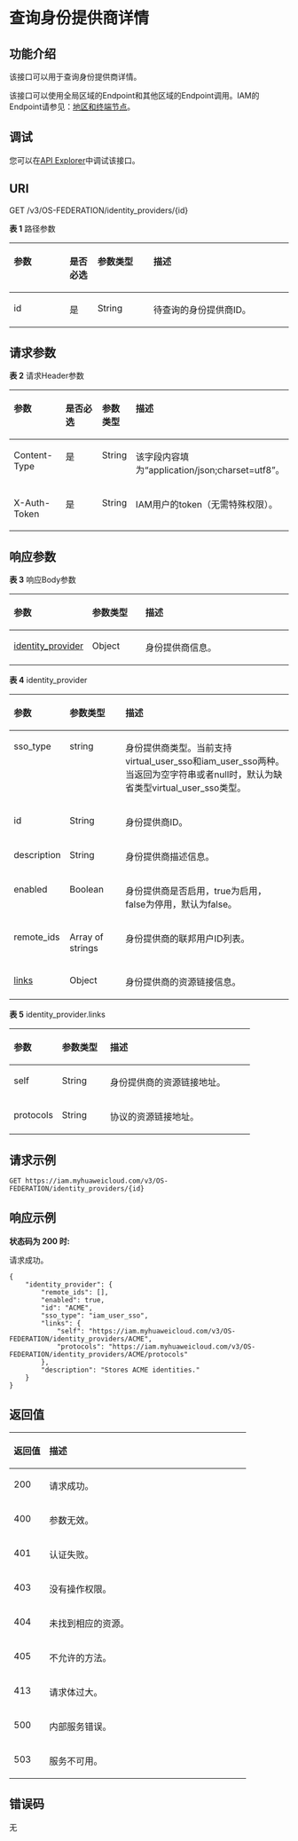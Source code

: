 # 查询身份提供商详情<a name="iam_13_0203"></a>

## 功能介绍<a name="zh-cn_topic_0224276889_section95341846154511"></a>

该接口可以用于查询身份提供商详情。

该接口可以使用全局区域的Endpoint和其他区域的Endpoint调用。IAM的Endpoint请参见：[地区和终端节点](https://developer.huaweicloud.com/endpoint?IAM)。

## 调试<a name="section49251521488"></a>

您可以在[API Explorer](https://apiexplorer.developer.huaweicloud.com/apiexplorer/doc?product=IAM&api=KeystoneShowIdentityProvider)中调试该接口。

## URI<a name="zh-cn_topic_0224276889_section153594618454"></a>

GET /v3/OS-FEDERATION/identity\_providers/\{id\}

**表 1**  路径参数

<a name="zh-cn_topic_0224276889_table14537154604520"></a>
<table><thead align="left"><tr id="zh-cn_topic_0224276889_row353654610452"><th class="cellrowborder" valign="top" width="20%" id="mcps1.2.5.1.1"><p id="zh-cn_topic_0224276889_p14537946124520"><a name="zh-cn_topic_0224276889_p14537946124520"></a><a name="zh-cn_topic_0224276889_p14537946124520"></a>参数</p>
</th>
<th class="cellrowborder" valign="top" width="10%" id="mcps1.2.5.1.2"><p id="zh-cn_topic_0224276889_p353824674514"><a name="zh-cn_topic_0224276889_p353824674514"></a><a name="zh-cn_topic_0224276889_p353824674514"></a>是否必选</p>
</th>
<th class="cellrowborder" valign="top" width="20%" id="mcps1.2.5.1.3"><p id="zh-cn_topic_0224276889_p9538124634511"><a name="zh-cn_topic_0224276889_p9538124634511"></a><a name="zh-cn_topic_0224276889_p9538124634511"></a>参数类型</p>
</th>
<th class="cellrowborder" valign="top" width="50%" id="mcps1.2.5.1.4"><p id="zh-cn_topic_0224276889_p85381346104512"><a name="zh-cn_topic_0224276889_p85381346104512"></a><a name="zh-cn_topic_0224276889_p85381346104512"></a>描述</p>
</th>
</tr>
</thead>
<tbody><tr id="zh-cn_topic_0224276889_row75361646134512"><td class="cellrowborder" valign="top" width="20%" headers="mcps1.2.5.1.1 "><p id="zh-cn_topic_0224276889_p13539154684514"><a name="zh-cn_topic_0224276889_p13539154684514"></a><a name="zh-cn_topic_0224276889_p13539154684514"></a>id</p>
</td>
<td class="cellrowborder" valign="top" width="10%" headers="mcps1.2.5.1.2 "><p id="zh-cn_topic_0224276889_p105396469458"><a name="zh-cn_topic_0224276889_p105396469458"></a><a name="zh-cn_topic_0224276889_p105396469458"></a>是</p>
</td>
<td class="cellrowborder" valign="top" width="20%" headers="mcps1.2.5.1.3 "><p id="zh-cn_topic_0224276889_p125391446174512"><a name="zh-cn_topic_0224276889_p125391446174512"></a><a name="zh-cn_topic_0224276889_p125391446174512"></a>String</p>
</td>
<td class="cellrowborder" valign="top" width="50%" headers="mcps1.2.5.1.4 "><p id="zh-cn_topic_0224276889_p954020467450"><a name="zh-cn_topic_0224276889_p954020467450"></a><a name="zh-cn_topic_0224276889_p954020467450"></a>待查询的身份提供商ID。</p>
</td>
</tr>
</tbody>
</table>

## 请求参数<a name="zh-cn_topic_0224276889_section19540114664514"></a>

**表 2**  请求Header参数

<a name="zh-cn_topic_0224276889_HeaderParameter"></a>
<table><thead align="left"><tr id="zh-cn_topic_0224276889_row654134654517"><th class="cellrowborder" valign="top" width="20%" id="mcps1.2.5.1.1"><p id="zh-cn_topic_0224276889_p8543104613456"><a name="zh-cn_topic_0224276889_p8543104613456"></a><a name="zh-cn_topic_0224276889_p8543104613456"></a>参数</p>
</th>
<th class="cellrowborder" valign="top" width="20%" id="mcps1.2.5.1.2"><p id="zh-cn_topic_0224276889_p1154318463455"><a name="zh-cn_topic_0224276889_p1154318463455"></a><a name="zh-cn_topic_0224276889_p1154318463455"></a>是否必选</p>
</th>
<th class="cellrowborder" valign="top" width="10%" id="mcps1.2.5.1.3"><p id="zh-cn_topic_0224276889_p125441746184516"><a name="zh-cn_topic_0224276889_p125441746184516"></a><a name="zh-cn_topic_0224276889_p125441746184516"></a>参数类型</p>
</th>
<th class="cellrowborder" valign="top" width="50%" id="mcps1.2.5.1.4"><p id="zh-cn_topic_0224276889_p1454474619453"><a name="zh-cn_topic_0224276889_p1454474619453"></a><a name="zh-cn_topic_0224276889_p1454474619453"></a>描述</p>
</th>
</tr>
</thead>
<tbody><tr id="zh-cn_topic_0224276889_row20541546124519"><td class="cellrowborder" valign="top" width="20%" headers="mcps1.2.5.1.1 "><p id="zh-cn_topic_0224276889_p954414465455"><a name="zh-cn_topic_0224276889_p954414465455"></a><a name="zh-cn_topic_0224276889_p954414465455"></a>Content-Type</p>
</td>
<td class="cellrowborder" valign="top" width="20%" headers="mcps1.2.5.1.2 "><p id="zh-cn_topic_0224276889_p35447460455"><a name="zh-cn_topic_0224276889_p35447460455"></a><a name="zh-cn_topic_0224276889_p35447460455"></a>是</p>
</td>
<td class="cellrowborder" valign="top" width="10%" headers="mcps1.2.5.1.3 "><p id="zh-cn_topic_0224276889_p8544114684516"><a name="zh-cn_topic_0224276889_p8544114684516"></a><a name="zh-cn_topic_0224276889_p8544114684516"></a>String</p>
</td>
<td class="cellrowborder" valign="top" width="50%" headers="mcps1.2.5.1.4 "><p id="zh-cn_topic_0224276889_p1054516464457"><a name="zh-cn_topic_0224276889_p1054516464457"></a><a name="zh-cn_topic_0224276889_p1054516464457"></a>该字段内容填为“application/json;charset=utf8”。</p>
</td>
</tr>
<tr id="zh-cn_topic_0224276889_row15542946204516"><td class="cellrowborder" valign="top" width="20%" headers="mcps1.2.5.1.1 "><p id="zh-cn_topic_0224276889_p75451546184511"><a name="zh-cn_topic_0224276889_p75451546184511"></a><a name="zh-cn_topic_0224276889_p75451546184511"></a>X-Auth-Token</p>
</td>
<td class="cellrowborder" valign="top" width="20%" headers="mcps1.2.5.1.2 "><p id="zh-cn_topic_0224276889_p6545124634513"><a name="zh-cn_topic_0224276889_p6545124634513"></a><a name="zh-cn_topic_0224276889_p6545124634513"></a>是</p>
</td>
<td class="cellrowborder" valign="top" width="10%" headers="mcps1.2.5.1.3 "><p id="zh-cn_topic_0224276889_p454534654519"><a name="zh-cn_topic_0224276889_p454534654519"></a><a name="zh-cn_topic_0224276889_p454534654519"></a>String</p>
</td>
<td class="cellrowborder" valign="top" width="50%" headers="mcps1.2.5.1.4 "><p id="zh-cn_topic_0224276889_p354684624519"><a name="zh-cn_topic_0224276889_p354684624519"></a><a name="zh-cn_topic_0224276889_p354684624519"></a>IAM用户的token（无需特殊权限）。</p>
</td>
</tr>
</tbody>
</table>

## 响应参数<a name="zh-cn_topic_0224276889_section175465465452"></a>

**表 3**  响应Body参数

<a name="zh-cn_topic_0224276889_responseParameter"></a>
<table><thead align="left"><tr id="zh-cn_topic_0224276889_row1854754624512"><th class="cellrowborder" valign="top" width="20%" id="mcps1.2.4.1.1"><p id="zh-cn_topic_0224276889_p1854820469451"><a name="zh-cn_topic_0224276889_p1854820469451"></a><a name="zh-cn_topic_0224276889_p1854820469451"></a>参数</p>
</th>
<th class="cellrowborder" valign="top" width="20%" id="mcps1.2.4.1.2"><p id="zh-cn_topic_0224276889_p1554814462455"><a name="zh-cn_topic_0224276889_p1554814462455"></a><a name="zh-cn_topic_0224276889_p1554814462455"></a>参数类型</p>
</th>
<th class="cellrowborder" valign="top" width="60%" id="mcps1.2.4.1.3"><p id="zh-cn_topic_0224276889_p954824654513"><a name="zh-cn_topic_0224276889_p954824654513"></a><a name="zh-cn_topic_0224276889_p954824654513"></a>描述</p>
</th>
</tr>
</thead>
<tbody><tr id="zh-cn_topic_0224276889_row5547446204513"><td class="cellrowborder" valign="top" width="20%" headers="mcps1.2.4.1.1 "><p id="zh-cn_topic_0224276889_p195497463454"><a name="zh-cn_topic_0224276889_p195497463454"></a><a name="zh-cn_topic_0224276889_p195497463454"></a><a href="#zh-cn_topic_0224276889_response_Rs1321IdentityprovidersArritem">identity_provider</a></p>
</td>
<td class="cellrowborder" valign="top" width="20%" headers="mcps1.2.4.1.2 "><p id="zh-cn_topic_0224276889_p17549546124519"><a name="zh-cn_topic_0224276889_p17549546124519"></a><a name="zh-cn_topic_0224276889_p17549546124519"></a>Object</p>
</td>
<td class="cellrowborder" valign="top" width="60%" headers="mcps1.2.4.1.3 "><p id="zh-cn_topic_0224276889_p165491446134519"><a name="zh-cn_topic_0224276889_p165491446134519"></a><a name="zh-cn_topic_0224276889_p165491446134519"></a>身份提供商信息。</p>
</td>
</tr>
</tbody>
</table>

**表 4**  identity\_provider

<a name="zh-cn_topic_0224276889_response_Rs1321IdentityprovidersArritem"></a>
<table><thead align="left"><tr id="zh-cn_topic_0224276889_row13551194674518"><th class="cellrowborder" valign="top" width="20%" id="mcps1.2.4.1.1"><p id="zh-cn_topic_0224276889_p1855212466451"><a name="zh-cn_topic_0224276889_p1855212466451"></a><a name="zh-cn_topic_0224276889_p1855212466451"></a>参数</p>
</th>
<th class="cellrowborder" valign="top" width="20%" id="mcps1.2.4.1.2"><p id="zh-cn_topic_0224276889_p1855317461453"><a name="zh-cn_topic_0224276889_p1855317461453"></a><a name="zh-cn_topic_0224276889_p1855317461453"></a>参数类型</p>
</th>
<th class="cellrowborder" valign="top" width="60%" id="mcps1.2.4.1.3"><p id="zh-cn_topic_0224276889_p18554144624513"><a name="zh-cn_topic_0224276889_p18554144624513"></a><a name="zh-cn_topic_0224276889_p18554144624513"></a>描述</p>
</th>
</tr>
</thead>
<tbody><tr id="row3870132104120"><td class="cellrowborder" valign="top" width="20%" headers="mcps1.2.4.1.1 "><p id="p104900703412"><a name="p104900703412"></a><a name="p104900703412"></a>sso_type</p>
</td>
<td class="cellrowborder" valign="top" width="20%" headers="mcps1.2.4.1.2 "><p id="p449012715343"><a name="p449012715343"></a><a name="p449012715343"></a>string</p>
</td>
<td class="cellrowborder" valign="top" width="60%" headers="mcps1.2.4.1.3 "><p id="p1373615013342"><a name="p1373615013342"></a><a name="p1373615013342"></a><span>身份提供商类型。当前支持virtual_user_sso和iam_user_sso两种。当返回为空字符串或者null时，默认为缺省类型virtual_user_sso类型。</span></p>
</td>
</tr>
<tr id="zh-cn_topic_0224276889_row1055113468457"><td class="cellrowborder" valign="top" width="20%" headers="mcps1.2.4.1.1 "><p id="zh-cn_topic_0224276889_p14555154615457"><a name="zh-cn_topic_0224276889_p14555154615457"></a><a name="zh-cn_topic_0224276889_p14555154615457"></a>id</p>
</td>
<td class="cellrowborder" valign="top" width="20%" headers="mcps1.2.4.1.2 "><p id="zh-cn_topic_0224276889_p1255614612459"><a name="zh-cn_topic_0224276889_p1255614612459"></a><a name="zh-cn_topic_0224276889_p1255614612459"></a>String</p>
</td>
<td class="cellrowborder" valign="top" width="60%" headers="mcps1.2.4.1.3 "><p id="zh-cn_topic_0224276889_p15561146154517"><a name="zh-cn_topic_0224276889_p15561146154517"></a><a name="zh-cn_topic_0224276889_p15561146154517"></a>身份提供商ID。</p>
</td>
</tr>
<tr id="zh-cn_topic_0224276889_row1055184616451"><td class="cellrowborder" valign="top" width="20%" headers="mcps1.2.4.1.1 "><p id="zh-cn_topic_0224276889_p15571146124512"><a name="zh-cn_topic_0224276889_p15571146124512"></a><a name="zh-cn_topic_0224276889_p15571146124512"></a>description</p>
</td>
<td class="cellrowborder" valign="top" width="20%" headers="mcps1.2.4.1.2 "><p id="zh-cn_topic_0224276889_p1955824674513"><a name="zh-cn_topic_0224276889_p1955824674513"></a><a name="zh-cn_topic_0224276889_p1955824674513"></a>String</p>
</td>
<td class="cellrowborder" valign="top" width="60%" headers="mcps1.2.4.1.3 "><p id="zh-cn_topic_0224276889_p255964634520"><a name="zh-cn_topic_0224276889_p255964634520"></a><a name="zh-cn_topic_0224276889_p255964634520"></a>身份提供商描述信息。</p>
</td>
</tr>
<tr id="zh-cn_topic_0224276889_row14551146154520"><td class="cellrowborder" valign="top" width="20%" headers="mcps1.2.4.1.1 "><p id="zh-cn_topic_0224276889_p15605462453"><a name="zh-cn_topic_0224276889_p15605462453"></a><a name="zh-cn_topic_0224276889_p15605462453"></a>enabled</p>
</td>
<td class="cellrowborder" valign="top" width="20%" headers="mcps1.2.4.1.2 "><p id="zh-cn_topic_0224276889_p10560184684510"><a name="zh-cn_topic_0224276889_p10560184684510"></a><a name="zh-cn_topic_0224276889_p10560184684510"></a>Boolean</p>
</td>
<td class="cellrowborder" valign="top" width="60%" headers="mcps1.2.4.1.3 "><p id="zh-cn_topic_0224276889_p12560124654514"><a name="zh-cn_topic_0224276889_p12560124654514"></a><a name="zh-cn_topic_0224276889_p12560124654514"></a>身份提供商是否启用，true为启用，false为停用，默认为false。</p>
</td>
</tr>
<tr id="zh-cn_topic_0224276889_row6551946124516"><td class="cellrowborder" valign="top" width="20%" headers="mcps1.2.4.1.1 "><p id="zh-cn_topic_0224276889_p19560846104514"><a name="zh-cn_topic_0224276889_p19560846104514"></a><a name="zh-cn_topic_0224276889_p19560846104514"></a>remote_ids</p>
</td>
<td class="cellrowborder" valign="top" width="20%" headers="mcps1.2.4.1.2 "><p id="zh-cn_topic_0224276889_p185600467455"><a name="zh-cn_topic_0224276889_p185600467455"></a><a name="zh-cn_topic_0224276889_p185600467455"></a>Array of strings</p>
</td>
<td class="cellrowborder" valign="top" width="60%" headers="mcps1.2.4.1.3 "><p id="zh-cn_topic_0224276889_p75611346164519"><a name="zh-cn_topic_0224276889_p75611346164519"></a><a name="zh-cn_topic_0224276889_p75611346164519"></a>身份提供商的联邦用户ID列表。</p>
</td>
</tr>
<tr id="zh-cn_topic_0224276889_row19551446114516"><td class="cellrowborder" valign="top" width="20%" headers="mcps1.2.4.1.1 "><p id="zh-cn_topic_0224276889_p1256194664518"><a name="zh-cn_topic_0224276889_p1256194664518"></a><a name="zh-cn_topic_0224276889_p1256194664518"></a><a href="#zh-cn_topic_0224276889_response_Rs1321IdentityprovidersArritemLinks">links</a></p>
</td>
<td class="cellrowborder" valign="top" width="20%" headers="mcps1.2.4.1.2 "><p id="zh-cn_topic_0224276889_p115611146134515"><a name="zh-cn_topic_0224276889_p115611146134515"></a><a name="zh-cn_topic_0224276889_p115611146134515"></a>Object</p>
</td>
<td class="cellrowborder" valign="top" width="60%" headers="mcps1.2.4.1.3 "><p id="zh-cn_topic_0224276889_p1856194616459"><a name="zh-cn_topic_0224276889_p1856194616459"></a><a name="zh-cn_topic_0224276889_p1856194616459"></a>身份提供商的资源链接信息。</p>
</td>
</tr>
</tbody>
</table>

**表 5**  identity\_provider.links

<a name="zh-cn_topic_0224276889_response_Rs1321IdentityprovidersArritemLinks"></a>
<table><thead align="left"><tr id="zh-cn_topic_0224276889_row056210464456"><th class="cellrowborder" valign="top" width="20%" id="mcps1.2.4.1.1"><p id="zh-cn_topic_0224276889_p1356213463458"><a name="zh-cn_topic_0224276889_p1356213463458"></a><a name="zh-cn_topic_0224276889_p1356213463458"></a>参数</p>
</th>
<th class="cellrowborder" valign="top" width="20%" id="mcps1.2.4.1.2"><p id="zh-cn_topic_0224276889_p656384684515"><a name="zh-cn_topic_0224276889_p656384684515"></a><a name="zh-cn_topic_0224276889_p656384684515"></a>参数类型</p>
</th>
<th class="cellrowborder" valign="top" width="60%" id="mcps1.2.4.1.3"><p id="zh-cn_topic_0224276889_p25631746194516"><a name="zh-cn_topic_0224276889_p25631746194516"></a><a name="zh-cn_topic_0224276889_p25631746194516"></a>描述</p>
</th>
</tr>
</thead>
<tbody><tr id="zh-cn_topic_0224276889_row0562646184512"><td class="cellrowborder" valign="top" width="20%" headers="mcps1.2.4.1.1 "><p id="zh-cn_topic_0224276889_p1956334615457"><a name="zh-cn_topic_0224276889_p1956334615457"></a><a name="zh-cn_topic_0224276889_p1956334615457"></a>self</p>
</td>
<td class="cellrowborder" valign="top" width="20%" headers="mcps1.2.4.1.2 "><p id="zh-cn_topic_0224276889_p115641546144515"><a name="zh-cn_topic_0224276889_p115641546144515"></a><a name="zh-cn_topic_0224276889_p115641546144515"></a>String</p>
</td>
<td class="cellrowborder" valign="top" width="60%" headers="mcps1.2.4.1.3 "><p id="zh-cn_topic_0224276889_p1156464634517"><a name="zh-cn_topic_0224276889_p1156464634517"></a><a name="zh-cn_topic_0224276889_p1156464634517"></a>身份提供商的资源链接地址。</p>
</td>
</tr>
<tr id="zh-cn_topic_0224276889_row2562204654510"><td class="cellrowborder" valign="top" width="20%" headers="mcps1.2.4.1.1 "><p id="zh-cn_topic_0224276889_p135640468454"><a name="zh-cn_topic_0224276889_p135640468454"></a><a name="zh-cn_topic_0224276889_p135640468454"></a>protocols</p>
</td>
<td class="cellrowborder" valign="top" width="20%" headers="mcps1.2.4.1.2 "><p id="zh-cn_topic_0224276889_p85647469450"><a name="zh-cn_topic_0224276889_p85647469450"></a><a name="zh-cn_topic_0224276889_p85647469450"></a>String</p>
</td>
<td class="cellrowborder" valign="top" width="60%" headers="mcps1.2.4.1.3 "><p id="zh-cn_topic_0224276889_p195641946184510"><a name="zh-cn_topic_0224276889_p195641946184510"></a><a name="zh-cn_topic_0224276889_p195641946184510"></a>协议的资源链接地址。</p>
</td>
</tr>
</tbody>
</table>

## 请求示例<a name="zh-cn_topic_0224276889_section1956594618458"></a>

```
GET https://iam.myhuaweicloud.com/v3/OS-FEDERATION/identity_providers/{id}
```

## 响应示例<a name="zh-cn_topic_0224276889_section115651146104512"></a>

**状态码为 200 时:**

请求成功。

```
{
    "identity_provider": {
        "remote_ids": [],
        "enabled": true,
        "id": "ACME",
        "sso_type": "iam_user_sso",
        "links": {
            "self": "https://iam.myhuaweicloud.com/v3/OS-FEDERATION/identity_providers/ACME",
            "protocols": "https://iam.myhuaweicloud.com/v3/OS-FEDERATION/identity_providers/ACME/protocols"
        },
        "description": "Stores ACME identities."
    }
}
```

## 返回值<a name="zh-cn_topic_0224276889_section1567546164512"></a>

<a name="zh-cn_topic_0224276889_table4315"></a>
<table><thead align="left"><tr id="zh-cn_topic_0224276889_row4568204614454"><th class="cellrowborder" valign="top" width="15%" id="mcps1.1.3.1.1"><p id="zh-cn_topic_0224276889_p1569046154511"><a name="zh-cn_topic_0224276889_p1569046154511"></a><a name="zh-cn_topic_0224276889_p1569046154511"></a>返回值</p>
</th>
<th class="cellrowborder" valign="top" width="85%" id="mcps1.1.3.1.2"><p id="zh-cn_topic_0224276889_p1356934614451"><a name="zh-cn_topic_0224276889_p1356934614451"></a><a name="zh-cn_topic_0224276889_p1356934614451"></a>描述</p>
</th>
</tr>
</thead>
<tbody><tr id="zh-cn_topic_0224276889_row1656834684515"><td class="cellrowborder" valign="top" width="15%" headers="mcps1.1.3.1.1 "><p id="zh-cn_topic_0224276889_p2569174610458"><a name="zh-cn_topic_0224276889_p2569174610458"></a><a name="zh-cn_topic_0224276889_p2569174610458"></a>200</p>
</td>
<td class="cellrowborder" valign="top" width="85%" headers="mcps1.1.3.1.2 "><p id="zh-cn_topic_0224276889_p115691346154513"><a name="zh-cn_topic_0224276889_p115691346154513"></a><a name="zh-cn_topic_0224276889_p115691346154513"></a>请求成功。</p>
</td>
</tr>
<tr id="zh-cn_topic_0224276889_row1756834614513"><td class="cellrowborder" valign="top" width="15%" headers="mcps1.1.3.1.1 "><p id="zh-cn_topic_0224276889_p2569164617455"><a name="zh-cn_topic_0224276889_p2569164617455"></a><a name="zh-cn_topic_0224276889_p2569164617455"></a>400</p>
</td>
<td class="cellrowborder" valign="top" width="85%" headers="mcps1.1.3.1.2 "><p id="zh-cn_topic_0224276889_p185701468451"><a name="zh-cn_topic_0224276889_p185701468451"></a><a name="zh-cn_topic_0224276889_p185701468451"></a>参数无效。</p>
</td>
</tr>
<tr id="zh-cn_topic_0224276889_row856834694514"><td class="cellrowborder" valign="top" width="15%" headers="mcps1.1.3.1.1 "><p id="zh-cn_topic_0224276889_p17570246174511"><a name="zh-cn_topic_0224276889_p17570246174511"></a><a name="zh-cn_topic_0224276889_p17570246174511"></a>401</p>
</td>
<td class="cellrowborder" valign="top" width="85%" headers="mcps1.1.3.1.2 "><p id="zh-cn_topic_0224276889_p157054684510"><a name="zh-cn_topic_0224276889_p157054684510"></a><a name="zh-cn_topic_0224276889_p157054684510"></a>认证失败。</p>
</td>
</tr>
<tr id="zh-cn_topic_0224276889_row956824616454"><td class="cellrowborder" valign="top" width="15%" headers="mcps1.1.3.1.1 "><p id="zh-cn_topic_0224276889_p185705461454"><a name="zh-cn_topic_0224276889_p185705461454"></a><a name="zh-cn_topic_0224276889_p185705461454"></a>403</p>
</td>
<td class="cellrowborder" valign="top" width="85%" headers="mcps1.1.3.1.2 "><p id="zh-cn_topic_0224276889_p1557184613452"><a name="zh-cn_topic_0224276889_p1557184613452"></a><a name="zh-cn_topic_0224276889_p1557184613452"></a>没有操作权限。</p>
</td>
</tr>
<tr id="zh-cn_topic_0224276889_row85688469452"><td class="cellrowborder" valign="top" width="15%" headers="mcps1.1.3.1.1 "><p id="zh-cn_topic_0224276889_p10571174634515"><a name="zh-cn_topic_0224276889_p10571174634515"></a><a name="zh-cn_topic_0224276889_p10571174634515"></a>404</p>
</td>
<td class="cellrowborder" valign="top" width="85%" headers="mcps1.1.3.1.2 "><p id="zh-cn_topic_0224276889_p45711946124519"><a name="zh-cn_topic_0224276889_p45711946124519"></a><a name="zh-cn_topic_0224276889_p45711946124519"></a>未找到相应的资源。</p>
</td>
</tr>
<tr id="zh-cn_topic_0224276889_row10568144613454"><td class="cellrowborder" valign="top" width="15%" headers="mcps1.1.3.1.1 "><p id="zh-cn_topic_0224276889_p1957194613453"><a name="zh-cn_topic_0224276889_p1957194613453"></a><a name="zh-cn_topic_0224276889_p1957194613453"></a>405</p>
</td>
<td class="cellrowborder" valign="top" width="85%" headers="mcps1.1.3.1.2 "><p id="zh-cn_topic_0224276889_p165711346184519"><a name="zh-cn_topic_0224276889_p165711346184519"></a><a name="zh-cn_topic_0224276889_p165711346184519"></a>不允许的方法。</p>
</td>
</tr>
<tr id="zh-cn_topic_0224276889_row16568346104517"><td class="cellrowborder" valign="top" width="15%" headers="mcps1.1.3.1.1 "><p id="zh-cn_topic_0224276889_p6572144611458"><a name="zh-cn_topic_0224276889_p6572144611458"></a><a name="zh-cn_topic_0224276889_p6572144611458"></a>413</p>
</td>
<td class="cellrowborder" valign="top" width="85%" headers="mcps1.1.3.1.2 "><p id="zh-cn_topic_0224276889_p357218463453"><a name="zh-cn_topic_0224276889_p357218463453"></a><a name="zh-cn_topic_0224276889_p357218463453"></a>请求体过大。</p>
</td>
</tr>
<tr id="zh-cn_topic_0224276889_row7568446114518"><td class="cellrowborder" valign="top" width="15%" headers="mcps1.1.3.1.1 "><p id="zh-cn_topic_0224276889_p1657211462452"><a name="zh-cn_topic_0224276889_p1657211462452"></a><a name="zh-cn_topic_0224276889_p1657211462452"></a>500</p>
</td>
<td class="cellrowborder" valign="top" width="85%" headers="mcps1.1.3.1.2 "><p id="zh-cn_topic_0224276889_p12572114613454"><a name="zh-cn_topic_0224276889_p12572114613454"></a><a name="zh-cn_topic_0224276889_p12572114613454"></a>内部服务错误。</p>
</td>
</tr>
<tr id="zh-cn_topic_0224276889_row1356894610451"><td class="cellrowborder" valign="top" width="15%" headers="mcps1.1.3.1.1 "><p id="zh-cn_topic_0224276889_p1257244611454"><a name="zh-cn_topic_0224276889_p1257244611454"></a><a name="zh-cn_topic_0224276889_p1257244611454"></a>503</p>
</td>
<td class="cellrowborder" valign="top" width="85%" headers="mcps1.1.3.1.2 "><p id="zh-cn_topic_0224276889_p85731446204517"><a name="zh-cn_topic_0224276889_p85731446204517"></a><a name="zh-cn_topic_0224276889_p85731446204517"></a>服务不可用。</p>
</td>
</tr>
</tbody>
</table>

## 错误码<a name="zh-cn_topic_0224276889_section1957324610456"></a>

无

